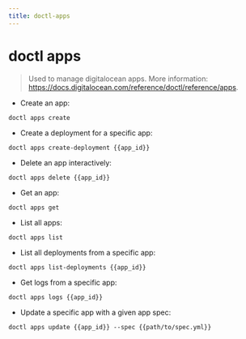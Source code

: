 ```yaml
---
title: doctl-apps
---
```

# doctl apps

> Used to manage digitalocean apps.
> More information: <https://docs.digitalocean.com/reference/doctl/reference/apps>.

- Create an app:

`doctl apps create`

- Create a deployment for a specific app:

`doctl apps create-deployment {{app_id}}`

- Delete an app interactively:

`doctl apps delete {{app_id}}`

- Get an app:

`doctl apps get`

- List all apps:

`doctl apps list`

- List all deployments from a specific app:

`doctl apps list-deployments {{app_id}}`

- Get logs from a specific app:

`doctl apps logs {{app_id}}`

- Update a specific app with a given app spec:

`doctl apps update {{app_id}} --spec {{path/to/spec.yml}}`
